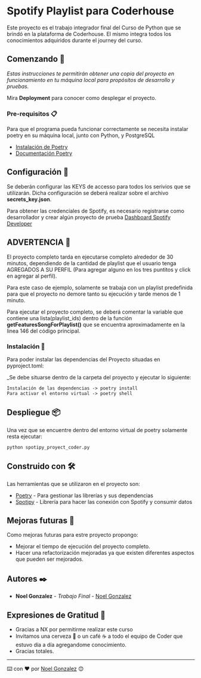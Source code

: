 # Spotify Playlist para Coderhouse

Este proyecto es el trabajo integrador final del Curso de Python que se brindó en la plataforma de Coderhouse. El mismo integra todos los conocimientos adquiridos durante el journey del curso.

## Comenzando 🚀

_Estas instrucciones te permitirán obtener una copia del proyecto en funcionamiento en tu máquina local para propósitos de desarrollo y pruebas._

Mira **Deployment** para conocer como desplegar el proyecto.


### Pre-requisitos 📋

Para que el programa pueda funcionar correctamente se necesita instalar poetry en su máquina local, junto con Python, y PostgreSQL

* [Instalación de Poetry](https://python-poetry.org/docs/)
* [Documentación Poetry](https://python-poetry.org/docs/basic-usage/)

## Configuración 📌

Se deberán configurar las KEYS de accesso para todos los serivios que se utilizarán. Dicha configuración se deberá realizar sobre el archivo **secrets_key.json**.

Para obtener las credenciales de Spotify, es necesario registrarse como desarrollador y crear algún proyecto de prueba
[Dashboard Spotify Developer](https://developer.spotify.com/dashboard/applications)


## ADVERTENCIA 📢
El proyecto completo tarda en ejecutarse completo alrededor de 30 minutos, dependiendo de la cantidad de playlist que el usuario tenga AGREGADOS A SU PERFIL (Para agregar alguno en los tres puntitos y click en agregar al perfil).

Para este caso de ejemplo, solamente se trabaja con un playlist predefinida para que el proyecto no demore tanto su ejecución y tarde menos de 1 minuto.

Para ejecutar el proyecto completo, se deberá comentar la variable que contiene una lista(playlist_ids) dentro de la función **getFeaturesSongForPlaylist()** que se encuentra aproximadamente en la linea 146 del código principal.

### Instalación 🔧

Para poder instalar las dependencias del Proyecto situadas en pyproject.toml:

_Se debe situarse dentro de la carpeta del proyecto y ejecutar lo siguiente:

```
Instalación de las dependencias -> poetry install
Para activar el entorno virtual -> poetry shell
```

## Despliegue 📦

Una vez que se encuentre dentro del entorno virtual de poetry solamente resta ejecutar:

```
python spotipy_proyect_coder.py
```

## Construido con 🛠️

Las herramientas que se utilizaron en el proyecto son:

* [Poetry](https://python-poetry.org/) - Para gestionar las librerías y sus dependencias
* [Spotipy](https://spotipy.readthedocs.io/en/master/) - Librería para hacer las conexión con Spotify y consumir datos


## Mejoras futuras 📖

Como mejoras futuras para estre proyecto propongo:
* Mejorar el tiempo de ejecución del proyecto completo.
* Hacer una refactorización mejoradas ya que existen diferentes aspectos que pueden ser mejorados.

## Autores ✒️

* **Noel Gonzalez** - *Trabajo Final* - [Noel Gonzalez](https://github.com/noelgz)


## Expresiones de Gratitud 🎁

* Gracias a NX por permitirme realizar este curso
* Invitamos una cerveza 🍺 o un café ☕ a todo el equipo de Coder que estuvo día a día agregandome conocimiento. 
* Gracias totales.



---
⌨️ con ❤️ por [Noel Gonzalez](https://github.com/noelgz) 😊
